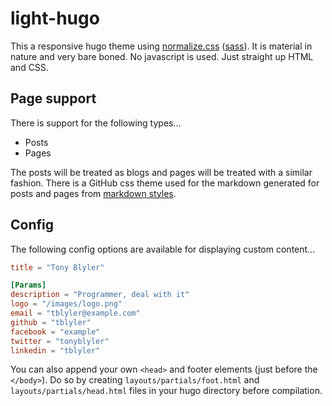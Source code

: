 # light-hugo

This a responsive hugo theme using [normalize.css](https://github.com/necolas/normalize.css/) ([sass](https://github.com/JohnAlbin/normalize-scss)). It is material in nature and very bare boned.
No javascript is used. Just straight up HTML and CSS.

## Page support

There is support for the following types...

* Posts
* Pages

The posts will be treated as blogs and pages will be treated with a similar fashion. There is a GitHub css theme used for the markdown generated for posts and pages from [markdown styles](https://github.com/mixu/markdown-styles).

## Config
The following config options are available for displaying custom content...

```toml
title = "Tony Blyler"

[Params]
description = "Programmer, deal with it"
logo = "/images/logo.png"
email = "tblyler@example.com"
github = "tblyler"
facebook = "example"
twitter = "tonyblyler"
linkedin = "tblyler"
```

You can also append your own `<head>` and footer elements (just before the `</body>`).
Do so by creating `layouts/partials/foot.html` and `layouts/partials/head.html` files in your hugo directory before compilation.
